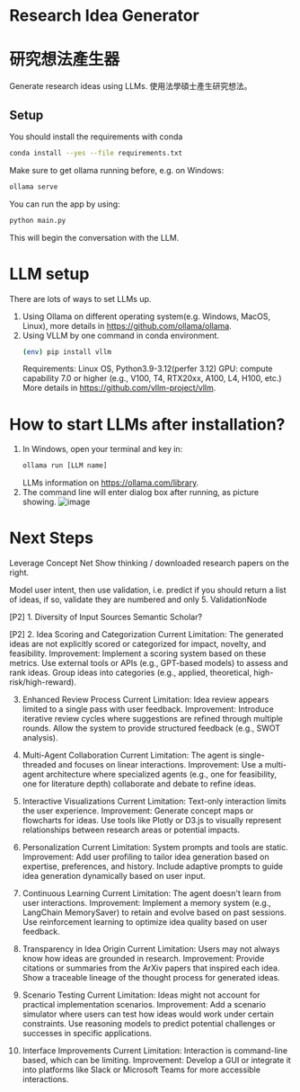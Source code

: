 # Research Idea Generator 
# 研究想法產生器

Generate research ideas using LLMs.
使用法學碩士產生研究想法。

## Setup

You should install the requirements with conda
```sh
conda install --yes --file requirements.txt
```

Make sure to get ollama running before, e.g. on Windows:
```sh
ollama serve
```



You can run the app by using:
```sh
python main.py
```

This will begin the conversation with the LLM.


# LLM setup
There are lots of ways to set LLMs up.
1. Using Ollama on different operating system(e.g. Windows, MacOS, Linux), more details in https://github.com/ollama/ollama.
2. Using VLLM by one command in conda environment.
   ```sh
   (env) pip install vllm
   ```
   Requirements: Linux OS, Python3.9-3.12(perfer 3.12) 
                 GPU: compute capability 7.0 or higher (e.g., V100, T4, RTX20xx, A100, L4, H100, etc.)
   More details in https://github.com/vllm-project/vllm.

# How to start LLMs after installation?
1. In Windows, open your terminal and key in:
   ```sh
   ollama run [LLM name]
   ```
   LLMs information on https://ollama.com/library.
2. The command line will enter dialog box after running, as picture showing.
   ![image](https://github.com/user-attachments/assets/41126d11-5d85-4da3-84c4-613d11bf69fa)

# Next Steps

Leverage Concept Net
Show thinking / downloaded research papers on the right.


Model user intent, then use validation, i.e. predict if you should return a list of ideas, if so, validate they are numbered and only 5. ValidationNode


[P2] 1. Diversity of Input Sources
Semantic Scholar?

[P2] 2. Idea Scoring and Categorization
Current Limitation: The generated ideas are not explicitly scored or categorized for impact, novelty, and feasibility.
Improvement:
Implement a scoring system based on these metrics. Use external tools or APIs (e.g., GPT-based models) to assess and rank ideas.
Group ideas into categories (e.g., applied, theoretical, high-risk/high-reward).

3. Enhanced Review Process
Current Limitation: Idea review appears limited to a single pass with user feedback.
Improvement:
Introduce iterative review cycles where suggestions are refined through multiple rounds.
Allow the system to provide structured feedback (e.g., SWOT analysis).

4. Multi-Agent Collaboration
Current Limitation: The agent is single-threaded and focuses on linear interactions.
Improvement: Use a multi-agent architecture where specialized agents (e.g., one for feasibility, one for literature depth) collaborate and debate to refine ideas.

5. Interactive Visualizations
Current Limitation: Text-only interaction limits the user experience.
Improvement:
Generate concept maps or flowcharts for ideas.
Use tools like Plotly or D3.js to visually represent relationships between research areas or potential impacts.

6. Personalization
Current Limitation: System prompts and tools are static.
Improvement:
Add user profiling to tailor idea generation based on expertise, preferences, and history.
Include adaptive prompts to guide idea generation dynamically based on user input.

7. Continuous Learning
Current Limitation: The agent doesn't learn from user interactions.
Improvement:
Implement a memory system (e.g., LangChain MemorySaver) to retain and evolve based on past sessions.
Use reinforcement learning to optimize idea quality based on user feedback.

8. Transparency in Idea Origin
Current Limitation: Users may not always know how ideas are grounded in research.
Improvement:
Provide citations or summaries from the ArXiv papers that inspired each idea.
Show a traceable lineage of the thought process for generated ideas.

9. Scenario Testing
Current Limitation: Ideas might not account for practical implementation scenarios.
Improvement:
Add a scenario simulator where users can test how ideas would work under certain constraints.
Use reasoning models to predict potential challenges or successes in specific applications.

10. Interface Improvements
Current Limitation: Interaction is command-line based, which can be limiting.
Improvement:
Develop a GUI or integrate it into platforms like Slack or Microsoft Teams for more accessible interactions.